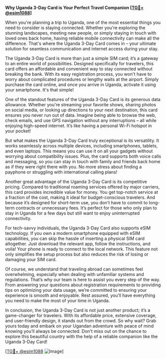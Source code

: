 **Why Uganda 3-Day Card is Your Perfect Travel Companion [[TG💪+ @esim1088](https://t.me/s/esim1088)]**

When you're planning a trip to Uganda, one of the most essential things you need to consider is staying connected. Whether you're exploring the stunning landscapes, meeting new people, or simply staying in touch with loved ones back home, having reliable mobile connectivity can make all the difference. That's where the Uganda 3-Day Card comes in – your ultimate solution for seamless communication and internet access during your stay.

The Uganda 3-Day Card is more than just a simple SIM card; it’s a gateway to an entire world of possibilities. Designed specifically for travelers, this card offers an affordable and convenient way to stay connected without breaking the bank. With its easy registration process, you won't have to worry about complicated procedures or lengthy waits at the airport. Simply purchase the card online, and once you arrive in Uganda, activate it using your smartphone. It's that simple!

One of the standout features of the Uganda 3-Day Card is its generous data allowance. Whether you're streaming your favorite shows, sharing photos on social media, or looking up directions to your next destination, this card ensures you never run out of data. Imagine being able to browse the web, check emails, and use GPS navigation without any interruptions – all while enjoying high-speed internet. It’s like having a personal Wi-Fi hotspot in your pocket!

But what makes the Uganda 3-Day Card truly exceptional is its versatility. It works seamlessly across multiple devices, including smartphones, tablets, and even laptops. This means you can use it on all your gadgets without worrying about compatibility issues. Plus, the card supports both voice calls and messaging, so you can stay in touch with family and friends back home as if they were right there with you. No more stress about finding a payphone or struggling with international calling plans!

Another great advantage of the Uganda 3-Day Card is its competitive pricing. Compared to traditional roaming services offered by major carriers, this card provides incredible value for money. You get top-notch service at a fraction of the cost, making it ideal for budget-conscious travelers. And because it’s designed for short-term use, you don’t have to commit to long-term contracts or unnecessary fees. It’s perfect for those who only plan to stay in Uganda for a few days but still want to enjoy uninterrupted connectivity.

For tech-savvy individuals, the Uganda 3-Day Card also supports eSIM technology. If you own a modern smartphone equipped with eSIM capabilities, you can skip the hassle of inserting a physical SIM card altogether. Just download the relevant app, follow the instructions, and voila! Your phone is ready to connect to the local network. This feature not only simplifies the setup process but also reduces the risk of losing or damaging your SIM card.

Of course, we understand that traveling abroad can sometimes feel overwhelming, especially when dealing with unfamiliar systems and regulations. That’s why our team is here to assist you every step of the way. From answering your questions about registration requirements to providing tips on optimizing your data usage, we’re committed to ensuring your experience is smooth and enjoyable. Rest assured, you’ll have everything you need to make the most of your time in Uganda.

In conclusion, the Uganda 3-Day Card is not just another product; it’s a game-changer for travelers. With its affordable price, extensive coverage, and user-friendly design, it stands out from the crowd. So why wait? Grab yours today and embark on your Ugandan adventure with peace of mind knowing you’ll always be connected. Don’t miss out on the chance to explore this beautiful country with the help of a reliable companion like the Uganda 3-Day Card!

[[TG💪+ @esim1088](https://t.me/s/esim1088) ![Image](https://i.postimg.cc/Y0z9fWf4/image.png)]